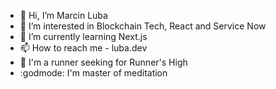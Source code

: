 - 👋 Hi, I’m Marcin Luba
- 👀 I’m interested in Blockchain Tech, React and Service Now
- 🌱 I’m currently learning Next.js
- 📫 How to reach me - luba.dev
- 🏃 I'm a runner seeking for Runner's High
- :godmode: I'm master of meditation

<!---
Majchrzak202/Majchrzak202 is a ✨ special ✨ repository because its `README.md` (this file) appears on your GitHub profile.
You can click the Preview link to take a look at your changes.
--->
